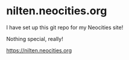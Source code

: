 # nilten.neocities.org

I have set up this git repo for my Neocities site!

Nothing special, really!

<https://nilten.neocities.org>
